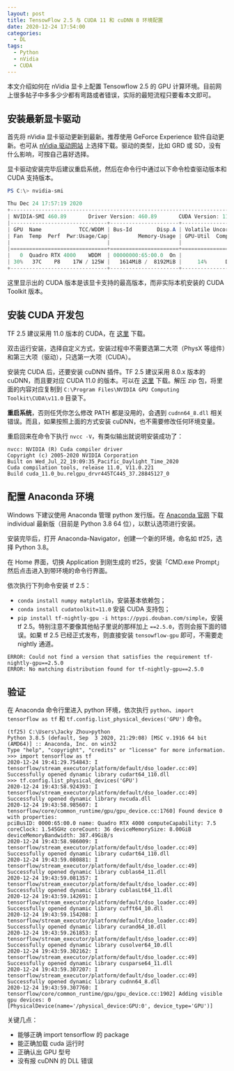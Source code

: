 ```yaml
---
layout: post
title: TensowFlow 2.5 与 CUDA 11 和 cuDNN 8 环境配置
date: 2020-12-24 17:54:00
categories:
  - DL
tags:
  - Python
  - nVidia
  - CUDA
---
```


本文介绍如何在 nVidia 显卡上配置 Tensowflow 2.5 的 GPU 计算环境。目前网上很多帖子中多多少少都有弯路或者错误，实际的最短流程只要看本文即可。

## 安装最新显卡驱动

首先将 nVidia 显卡驱动更新到最新。推荐使用 GeForce Experience 软件自动更新。也可从  [nVidia 驱动网站](https://www.nvidia.com/Download/index.aspx) 上选择下载。驱动的类型，比如 GRD 或 SD，没有什么影响，可按自己喜好选择。

显卡驱动安装完毕后建议重启系统，然后在命令行中通过以下命令检查驱动版本和 CUDA 支持版本。

```powershell
PS C:\> nvidia-smi

Thu Dec 24 17:57:19 2020
+-----------------------------------------------------------------------------+
| NVIDIA-SMI 460.89       Driver Version: 460.89       CUDA Version: 11.2     |
|-------------------------------+----------------------+----------------------+
| GPU  Name            TCC/WDDM | Bus-Id        Disp.A | Volatile Uncorr. ECC |
| Fan  Temp  Perf  Pwr:Usage/Cap|         Memory-Usage | GPU-Util  Compute M. |
|                               |                      |               MIG M. |
|===============================+======================+======================|
|   0  Quadro RTX 4000    WDDM  | 00000000:65:00.0  On |                  N/A |
| 30%   37C    P8    17W / 125W |   1614MiB /  8192MiB |     14%      Default |
+-------------------------------+----------------------+----------------------+
```

这里显示出的 CUDA 版本是该显卡支持的最高版本，而非实际本机安装的 CUDA Toolkit 版本。

## 安装 CUDA 开发包

TF 2.5 建议采用 11.0 版本的 CUDA，在 [这里](https://developer.nvidia.com/cuda-11.0-update1-download-archive?target_os=Windows&target_arch=x86_64&target_version=10&target_type=exelocal) 下载。

双击运行安装，选择自定义方式，安装过程中不需要选第二大项（PhysX 等组件）和第三大项（驱动），只选第一大项（CUDA）。

安装完 CUDA 后，还要安装 cuDNN 插件。TF 2.5 建议采用 8.0.x 版本的 cuDNN，而且要对应 CUDA 11.0 的版本。可以在 [这里](https://developer.nvidia.com/rdp/cudnn-archive) 下载。解压 zip 包，将里面的内容对应复制到 `C:\Program Files\NVIDIA GPU Computing Toolkit\CUDA\v11.0` 目录下。

**重启系统**，否则任凭你怎么修改 PATH 都是没用的，会遇到 `cudnn64_8.dll` 相关错误。而且，如果按照上面的方式安装 cuDNN，也不需要修改任何环境变量。

重启回来在命令下执行 `nvcc -V`，有类似输出就说明安装成功了：

```text
nvcc: NVIDIA (R) Cuda compiler driver
Copyright (c) 2005-2020 NVIDIA Corporation
Built on Wed_Jul_22_19:09:35_Pacific_Daylight_Time_2020
Cuda compilation tools, release 11.0, V11.0.221
Build cuda_11.0_bu.relgpu_drvr445TC445_37.28845127_0
```

## 配置 Anaconda 环境

Windows 下建议使用 Anaconda 管理 python 发行版。在 [Anaconda 官网](https://www.anaconda.com/products/individual) 下载 individual 最新版（目前是 Python 3.8 64 位），以默认选项进行安装。

安装完毕后，打开 Anaconda-Navigator，创建一个新的环境，命名如 tf25，选择 Python 3.8。

在 Home 界面，切换 Application 到刚生成的 tf25，安装「CMD.exe Prompt」然后点击进入到带环境的命令行界面。

依次执行下列命令安装 tf 2.5：

* `conda install numpy matplotlib`，安装基本依赖包；
* `conda install cudatoolkit=11.0` 安装 CUDA 支持包；
* `pip install tf-nightly-gpu -i https://pypi.douban.com/simple`，安装 tf 2.5。特别注意不要像其他帖子里说的那样加上 `==2.5.0`，否则会报下面的错误。如果 tf 2.5 已经正式发布，则直接安装 `tensowflow-gpu` 即可，不需要走 nightly 通道。

```text
ERROR: Could not find a version that satisfies the requirement tf-nightly-gpu==2.5.0
ERROR: No matching distribution found for tf-nightly-gpu==2.5.0
```

## 验证

在 Anaconda 命令行里进入 python 环境，依次执行 `python`、`import tensorflow as tf` 和 `tf.config.list_physical_devices('GPU')` 命令。

```text
(tf25) C:\Users\Jacky Zhou>python
Python 3.8.5 (default, Sep  3 2020, 21:29:08) [MSC v.1916 64 bit (AMD64)] :: Anaconda, Inc. on win32
Type "help", "copyright", "credits" or "license" for more information.
>>> import tensorflow as tf
2020-12-24 19:41:29.754843: I tensorflow/stream_executor/platform/default/dso_loader.cc:49] Successfully opened dynamic library cudart64_110.dll
>>> tf.config.list_physical_devices('GPU')
2020-12-24 19:43:58.924393: I tensorflow/stream_executor/platform/default/dso_loader.cc:49] Successfully opened dynamic library nvcuda.dll
2020-12-24 19:43:58.985607: I tensorflow/core/common_runtime/gpu/gpu_device.cc:1760] Found device 0 with properties:
pciBusID: 0000:65:00.0 name: Quadro RTX 4000 computeCapability: 7.5
coreClock: 1.545GHz coreCount: 36 deviceMemorySize: 8.00GiB deviceMemoryBandwidth: 387.49GiB/s
2020-12-24 19:43:58.986009: I tensorflow/stream_executor/platform/default/dso_loader.cc:49] Successfully opened dynamic library cudart64_110.dll
2020-12-24 19:43:59.080881: I tensorflow/stream_executor/platform/default/dso_loader.cc:49] Successfully opened dynamic library cublas64_11.dll
2020-12-24 19:43:59.081357: I tensorflow/stream_executor/platform/default/dso_loader.cc:49] Successfully opened dynamic library cublasLt64_11.dll
2020-12-24 19:43:59.142691: I tensorflow/stream_executor/platform/default/dso_loader.cc:49] Successfully opened dynamic library cufft64_10.dll
2020-12-24 19:43:59.154208: I tensorflow/stream_executor/platform/default/dso_loader.cc:49] Successfully opened dynamic library curand64_10.dll
2020-12-24 19:43:59.261853: I tensorflow/stream_executor/platform/default/dso_loader.cc:49] Successfully opened dynamic library cusolver64_10.dll
2020-12-24 19:43:59.302162: I tensorflow/stream_executor/platform/default/dso_loader.cc:49] Successfully opened dynamic library cusparse64_11.dll
2020-12-24 19:43:59.307207: I tensorflow/stream_executor/platform/default/dso_loader.cc:49] Successfully opened dynamic library cudnn64_8.dll
2020-12-24 19:43:59.307760: I tensorflow/core/common_runtime/gpu/gpu_device.cc:1902] Adding visible gpu devices: 0
[PhysicalDevice(name='/physical_device:GPU:0', device_type='GPU')]
```

关键几点：

* 能够正确 import tensorflow 的 package
* 能正确加载 cuda 运行时
* 正确认出 GPU 型号
* 没有报 cuDNN 的 DLL 错误